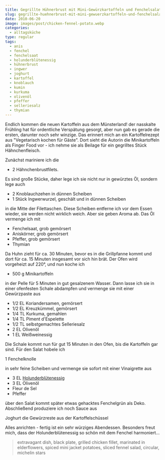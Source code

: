 ```yaml
---
title: Gegrillte Hühnerbrust mit Mini-Gewürzkartoffeln und Fenchelsalat
slug: gegrillte-huehnerbrust-mit-mini-gewuerzkartoffeln-und-fenchelsalat
date: 2010-06-20
image: images/post/chicken-fennel-potato.webp
categories: 
  - alltagsküche
type: regular
tags: 
  - anis
  - fenchel
  - fenchelsaat
  - holunderblütenessig
  - hühnerbrust
  - ingwer
  - joghurt
  - kartoffel
  - knoblauch
  - kumin
  - kurkuma
  - olivenöl
  - pfeffer
  - selleriesalz
  - thymian
---
```


Endlich kommen die neuen Kartoffeln aus dem Münsterland! der nasskalte Frühling hat für ordentliche Verspätung gesorgt, aber nun gab es gerade die ersten, darunter noch sehr winzige. Das erinnert mich an ein Kartoffelrezept aus "Vegetarisch kochen für Gäste". Dort sieht die Autorin die Minikartoffeln als Finger Food vor - ich nehme sie als Beilage für ein gegrilltes Stück Hähnchenfleisch.

Zunächst mariniere ich die

* 2 Hähnchenbrustfilets.

Es sind große Stücke, daher lege ich sie nicht nur in gewürztes Öl, sondern lege auch

* 2 Knoblauchzehen in dünnen Scheiben 
* 1 Stück Ingwerwurzel, geschält und in dünnen Scheiben

in die Mitte der Filettaschen. Diese Scheiben entferne ich vor dem Essen wieder, sie werden nicht wirklich weich. Aber sie geben Aroma ab. Das Öl vermenge ich mit

* Fenchelsaat, grob gemörsert 
* Aniskörner, grob gemörsert 
* Pfeffer, grob gemörsert 
* Thymian

Da Huhn zieht für ca. 30 Minuten, bevor es in die Grillpfanne kommt und dort für ca. 15 Minuten insgesamt vor sich hin brät. Der Ofen wird vorgeheizt auf 220°, und nun koche ich

* 500 g Minikartoffeln

in der Pelle für 5 Minuten in gut gesalzenem Wasser. Dann lasse ich sie in einer ofenfesten Schale abdampfen und vermenge sie mit einer Gewürzpaste aus

* 1/2 EL Koriandersamen, gemörsert 
* 1/2 EL Kreuzkümmel, gemörsert 
* 1/4 TL Kurkuma, gemahlen 
* 1/4 TL Piment d'Espelette 
* 1/2 TL selbstgemachtes Selleriesalz 
* 2 EL Olivenöl 
* 1 EL Weißweinessig

Die Schale kommt nun für gut 15 Minuten in den Ofen, bis die Kartoffeln gar sind. Für den Salat hobele ich

1 Fenchelknolle

in sehr feine Scheiben und vermenge sie sofort mit einer Vinaigrette aus

* 3 EL [Holunderblütenessig](../holunderbluetenessig) 
* 3 EL Olivenöl 
* Fleur de Sel 
* Pfeffer

über den Salat kommt später etwas gehacktes Fenchelgrün als Deko. Abschließend produziere ich noch Sauce aus

Joghurt die Gewürzreste aus der Kartoffelschüssel

Alles anrichten - fertig ist ein sehr würziges Abendessen. Besonders freut mich, dass der Holunderblütenessig so schön mit dem Fenchel harmoniert...

> extravagant dish, black plate, grilled chicken fillet, marinated in elderflowers, spiced mini jacket potatoes, sliced fennel salad, circular, michelin stars 